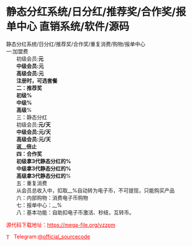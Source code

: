 # 静态分红系统/日分红/推荐奖/合作奖/报单中心 直销系统/软件/源码

静态分红系统/日分红/推荐奖/合作奖/重复消费/购物/报单中心<br>一:加盟费<br>　　初级会员:__元<br>　　中级会员:__元<br>　　高级会员:__元<br>　　注册时，可选套餐<br>　　二：推荐奖<br>　　初级__%<br>　　中级__%<br>　　高级__%<br>　　三：静态分红<br>　　初级会员:__元/天<br>　　中级会员:__元/天<br>　　高级会员:__元/天<br>　　返__倍止<br>　　四：合作奖<br>　　初级拿3代静态分红的__%<br>　　中级拿3代静态分红的__%<br>　　高级拿3代静态分红的__%<br>　　五：重复消费<br>　　从会员总收入中，扣取__%自动转为电子币，不可提现，只能购买产品<br>　　六：内部购物：消费电子币购物<br>　　七：报单中心：__%<br>　　八：基本功能：自助扣电子币激活、秒结，互转币。　<br>


<p style="color: red;">源代码下载地址：<a href="https://mega-file.org/vzzpm" style="color: red;">https://mega-file.org/vzzpm</a></p><p style="color: red;"><img src="https://cdn-icons-png.flaticon.com/512/2111/2111646.png" alt="Telegram Icon" style="width: 16px; vertical-align: middle; margin-right: 5px;">Telegram:<a href="https://t.me/official_sourcecode" style="color: red;">@official_sourcecode</a></p>